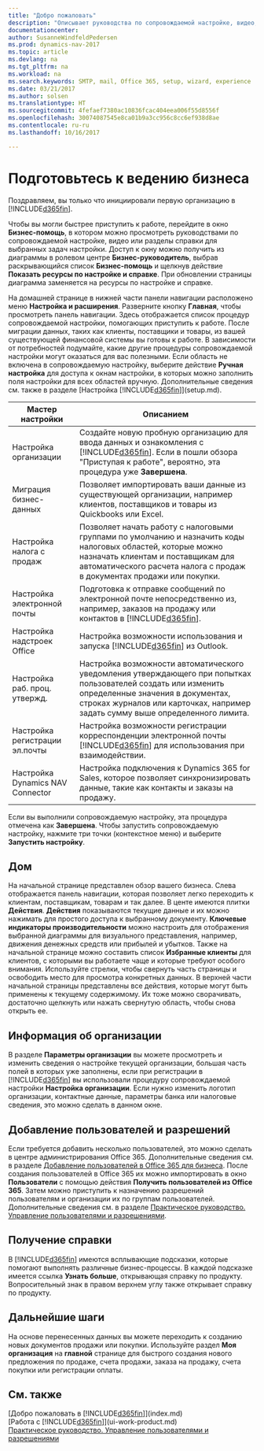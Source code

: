 ```yaml
---
title: "Добро пожаловать"
description: "Описывает руководства по сопровождаемой настройке, видео, разделы и страницы справки и окна, помогающие подготовиться к ведению бизнеса в Dynamics NAV."
documentationcenter: 
author: SusanneWindfeldPedersen
ms.prod: dynamics-nav-2017
ms.topic: article
ms.devlang: na
ms.tgt_pltfrm: na
ms.workload: na
ms.search.keywords: SMTP, mail, Office 365, setup, wizard, experience
ms.date: 03/21/2017
ms.author: solsen
ms.translationtype: HT
ms.sourcegitcommit: 4fefaef7380ac10836fcac404eea006f55d8556f
ms.openlocfilehash: 30074087545e8ca01b9a3cc956c8cc6ef938d8ae
ms.contentlocale: ru-ru
ms.lasthandoff: 10/16/2017

---
```

# <a name="getting-ready-for-doing-business"></a>Подготовьтесь к ведению бизнеса
Поздравляем, вы только что инициировали первую организацию в [!INCLUDE[d365fin](includes/d365fin_md.md)].

Чтобы вы могли быстрее приступить к работе, перейдите в окно **Бизнес-помощь**, в котором можно просмотреть руководствами по сопровождаемой настройке, видео или разделы справки для выбранных задач настройки. Доступ к окну можно получить из диаграммы в ролевом центре **Бизнес-руководитель**, выбрав раскрывающийся список **Бизнес-помощь** и щелкнув действие **Показать ресурсы по настройке и справке**. При обновлении страницы диаграмма заменяется на ресурсы по настройке и справке.

На домашней странице в нижней части панели навигации расположено меню **Настройка и расширения**. Разверните кнопку **Главная**, чтобы просмотреть панель навигации. Здесь отображается список процедур сопровождаемой настройки, помогающих приступить к работе. После миграции данных, таких как клиенты, поставщики и товары, из вашей существующей финансовой системы вы готовы к работе. В зависимости от потребностей подумайте, какие другие процедуры сопровождаемой настройки могут оказаться для вас полезными. Если область не включена в сопровождаемую настройку, выберите действие **Ручная настройка** для доступа к окнам настройки, в которых можно заполнить поля настройки для всех областей вручную. Дополнительные сведения см. также в разделе [Настройка [!INCLUDE[d365fin](includes/d365fin_md.md)]](setup.md).

| Мастер настройки | Описанием |
| --- | --- |
| Настройка организации |Создайте новую пробную организацию для ввода данных и ознакомления с [!INCLUDE[d365fin](includes/d365fin_md.md)]. Если в пошли обзора "Приступая к работе", вероятно, эта процедура уже **Завершена**. |
| Миграция бизнес-данных |Позволяет импортировать ваши данные из существующей организации, например клиентов, поставщиков и товары из Quickbooks или Excel. |
| Настройка налога с продаж |Позволяет начать работу с налоговыми группами по умолчанию и назначить коды налоговых областей, которые можно назначать клиентам и поставщикам для автоматического расчета налога с продаж в документах продажи или покупки. |
| Настройка электронной почты |Подготовка к отправке сообщений по электронной почте непосредственно из, например, заказов на продажу или контактов в [!INCLUDE[d365fin](includes/d365fin_md.md)]. |
| Настройка надстроек Office |Настройка возможности использования и запуска [!INCLUDE[d365fin](includes/d365fin_md.md)] из Outlook. |
| Настройка раб. проц. утвержд. |Настройка возможности автоматического уведомления утверждающего при попытках пользователей создать или изменить определенные значения в документах, строках журналов или карточках, например задать сумму выше определенного лимита. |
| Настройка регистрации эл.почты |Настройка возможности регистрации корреспонденции электронной почты [!INCLUDE[d365fin](includes/d365fin_md.md)] для использования при взаимодействии. |
| Настройка Dynamics NAV Connector |Настройка подключения к Dynamics 365 for Sales, которое позволяет синхронизировать данные, такие как контакты и заказы на продажу. |

Если вы выполнили сопровождаемую настройку, эта процедура отмечена как **Завершена**. Чтобы запустить сопровождаемую настройку, нажмите три точки (контекстное меню) и выберите **Запустить настройку**.

## <a name="home"></a>Дом
На начальной странице представлен обзор вашего бизнеса. Слева отображается панель навигации, которая позволяет легко переходить к клиентам, поставщикам, товарам и так далее. В центе имеются плитки **Действия**. **Действия** показываются текущие данные и их можно нажимать для простого доступа к выбранному документу. **Ключевые индикаторы производительности** можно настроить для отображения выбранной диаграммы для визуального представления, например, движения денежных средств или прибылей и убытков. Также на начальной странице можно составить список **Избранные клиенты** для клиентов, с которыми вы работаете чаще и которые требуют особого внимания.
Используйте стрелки, чтобы свернуть часть страницы и освободить место для просмотра конкретных данных. В верхней части начальной страницы представлены все действия, которые могут быть применены к текущему содержимому. Их тоже можно сворачивать, достаточно щелкнуть или нажать свернутую область, чтобы снова открыть ее.

## <a name="company-information"></a>Информация об организации
В разделе **Параметры организации** вы можете просмотреть и изменить сведения о настройке текущей организации, большая часть полей в которых уже заполнены, если при регистрации в [!INCLUDE[d365fin](includes/d365fin_md.md)] вы использовали процедуру сопровождаемой настройки **Настройка организации**. Если нужно изменить логотип организации, контактные данные, параметры банка или налоговые сведения, это можно сделать в данном окне.    

## <a name="adding-users-and-permissions"></a>Добавление пользователей и разрешений
Если требуется добавить несколько пользователей, это можно сделать в центре администрирования Office 365. Дополнительные сведения см. в разделе [Добавление пользователей в Office 365 для бизнеса](https://support.office.com/en-us/article/Add-users-to-Office-365-for-business-435ccec3-09dd-4587-9ebd-2f3cad6bc2bc). После создания пользователей в Office 365 их можно импортировать в окно **Пользователи** с помощью действия **Получить пользователей из Office 365**. Затем можно приступить к назначению разрешений пользователям и организации их по группам пользователей. Дополнительные сведения см. в разделе [Практическое руководство. Управление пользователями и разрешениями](ui-how-users-permissions.md).  

## <a name="getting-help"></a>Получение справки
В [!INCLUDE[d365fin](includes/d365fin_md.md)] имеются всплывающие подсказки, которые помогают выполнять различные бизнес-процессы. В каждой подсказке имеется ссылка **Узнать больше**, открывающая справку по продукту. Вопросительный знак в правом верхнем углу также открывает справку по продукту.
## <a name="next-steps"></a>Дальнейшие шаги
На основе перенесенных данных вы можете переходить к созданию новых документов продажи или покупки. Используйте раздел **Моя организация** на **главной** странице для быстрого создания нового предложения по продаже, счета продажи, заказа на продажу, счета покупки или регистрации оплаты.

## <a name="see-also"></a>См. также
[Добро пожаловать в [!INCLUDE[d365fin](includes/d365fin_md.md)]](index.md)  
[Работа с [!INCLUDE[d365fin](includes/d365fin_md.md)]](ui-work-product.md)  
[Практическое руководство. Управление пользователями и разрешениями](ui-how-users-permissions.md)

